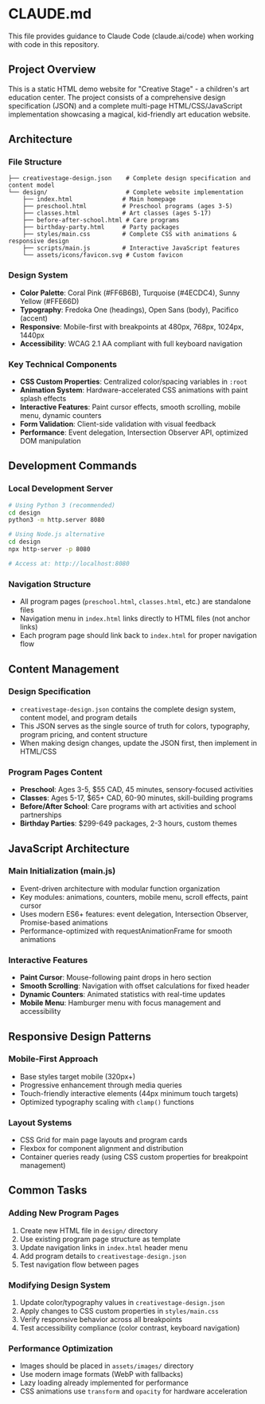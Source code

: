 # CLAUDE.md

This file provides guidance to Claude Code (claude.ai/code) when working with code in this repository.

## Project Overview

This is a static HTML demo website for "Creative Stage" - a children's art education center. The project consists of a comprehensive design specification (JSON) and a complete multi-page HTML/CSS/JavaScript implementation showcasing a magical, kid-friendly art education website.

## Architecture

### File Structure
```
├── creativestage-design.json    # Complete design specification and content model
└── design/                      # Complete website implementation  
    ├── index.html              # Main homepage
    ├── preschool.html          # Preschool programs (ages 3-5)
    ├── classes.html            # Art classes (ages 5-17) 
    ├── before-after-school.html # Care programs
    ├── birthday-party.html     # Party packages
    ├── styles/main.css         # Complete CSS with animations & responsive design
    ├── scripts/main.js         # Interactive JavaScript features
    └── assets/icons/favicon.svg # Custom favicon
```

### Design System
- **Color Palette**: Coral Pink (#FF6B6B), Turquoise (#4ECDC4), Sunny Yellow (#FFE66D)
- **Typography**: Fredoka One (headings), Open Sans (body), Pacifico (accent)
- **Responsive**: Mobile-first with breakpoints at 480px, 768px, 1024px, 1440px
- **Accessibility**: WCAG 2.1 AA compliant with full keyboard navigation

### Key Technical Components
- **CSS Custom Properties**: Centralized color/spacing variables in `:root`
- **Animation System**: Hardware-accelerated CSS animations with paint splash effects
- **Interactive Features**: Paint cursor effects, smooth scrolling, mobile menu, dynamic counters
- **Form Validation**: Client-side validation with visual feedback
- **Performance**: Event delegation, Intersection Observer API, optimized DOM manipulation

## Development Commands

### Local Development Server
```bash
# Using Python 3 (recommended)
cd design
python3 -m http.server 8080

# Using Node.js alternative  
cd design
npx http-server -p 8080

# Access at: http://localhost:8080
```

### Navigation Structure
- All program pages (`preschool.html`, `classes.html`, etc.) are standalone files
- Navigation menu in `index.html` links directly to HTML files (not anchor links)
- Each program page should link back to `index.html` for proper navigation flow

## Content Management

### Design Specification
- `creativestage-design.json` contains the complete design system, content model, and program details
- This JSON serves as the single source of truth for colors, typography, program pricing, and content structure
- When making design changes, update the JSON first, then implement in HTML/CSS

### Program Pages Content
- **Preschool**: Ages 3-5, $55 CAD, 45 minutes, sensory-focused activities
- **Classes**: Ages 5-17, $65+ CAD, 60-90 minutes, skill-building programs  
- **Before/After School**: Care programs with art activities and school partnerships
- **Birthday Parties**: $299-649 packages, 2-3 hours, custom themes

## JavaScript Architecture

### Main Initialization (main.js)
- Event-driven architecture with modular function organization
- Key modules: animations, counters, mobile menu, scroll effects, paint cursor
- Uses modern ES6+ features: event delegation, Intersection Observer, Promise-based animations
- Performance-optimized with requestAnimationFrame for smooth animations

### Interactive Features
- **Paint Cursor**: Mouse-following paint drops in hero section
- **Smooth Scrolling**: Navigation with offset calculations for fixed header
- **Dynamic Counters**: Animated statistics with real-time updates
- **Mobile Menu**: Hamburger menu with focus management and accessibility

## Responsive Design Patterns

### Mobile-First Approach
- Base styles target mobile (320px+)
- Progressive enhancement through media queries
- Touch-friendly interactive elements (44px minimum touch targets)
- Optimized typography scaling with `clamp()` functions

### Layout Systems
- CSS Grid for main page layouts and program cards
- Flexbox for component alignment and distribution
- Container queries ready (using CSS custom properties for breakpoint management)

## Common Tasks

### Adding New Program Pages
1. Create new HTML file in `design/` directory
2. Use existing program page structure as template
3. Update navigation links in `index.html` header menu
4. Add program details to `creativestage-design.json`
5. Test navigation flow between pages

### Modifying Design System
1. Update color/typography values in `creativestage-design.json`
2. Apply changes to CSS custom properties in `styles/main.css`
3. Verify responsive behavior across all breakpoints
4. Test accessibility compliance (color contrast, keyboard navigation)

### Performance Optimization
- Images should be placed in `assets/images/` directory
- Use modern image formats (WebP with fallbacks)
- Lazy loading already implemented for performance
- CSS animations use `transform` and `opacity` for hardware acceleration